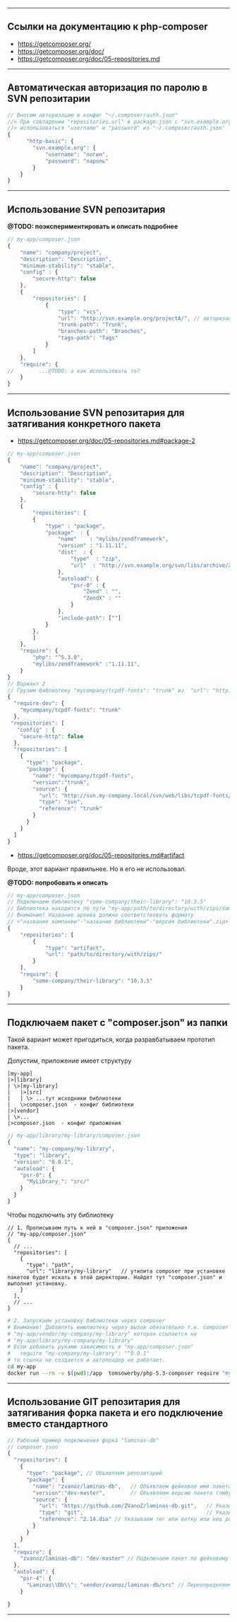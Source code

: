 <hr/>

## Ссылки на документацию к php-composer


* https://getcomposer.org/
* https://getcomposer.org/doc/
* https://getcomposer.org/doc/05-repositories.md

<hr/>

## Автоматическая авторизация по паролю в SVN репозитарии

```js
// Вносим авторизацию в конфиг "~/.composer/auth.json"
//> При совпадении "repositories.url" в package.json с "svn.example.org" будут 
//> использоваться "username" и "password" из "~/.composer/auth.json"
{
      "http-basic": {
        "svn.example.org": {
            "username": "логин",
            "password": "пароль" 
        }
    }
}
```

<hr/>


## Использование SVN репозитария

**@TODO: поэкспериментировать и описать подробнее**

```js
// my-app/composer.json
{
    "name": "company/project",
    "description": "Description",
    "minimum-stability": "stable",
    "config" : {
        "secure-http": false
    },
    {
        "repositories": [
            {
                "type": "vcs",
                "url": "http://svn.example.org/projectA/", // авторизация из  "~/.composer/auth.json"
                "trunk-path": "Trunk",
                "branches-path": "Branches",
                "tags-path": "Tags"
            }
        ]
    },
    "require": {    
//        ...@TODO: а как использовать то?
    }
}
```

<hr />

## Использование SVN репозитария для затягивания конкретного пакета

* https://getcomposer.org/doc/05-repositories.md#package-2

```js
// my-app/composer.json
{
    "name": "company/project",
    "description": "Description",
    "minimum-stability": "stable",
    "config" : {
        "secure-http": false
    },
    {
        "repositories": [
        {
            "type" : "package",
            "package"  : {
                "name"    : "mylibs/zendframework",
                "version" : "1.11.11",
                "dist"  : {
                    "type"  : "zip",
                    "url"  : "http://svn.example.org/svn/libs/archive/ZendFramework/ZendFramework-1.11.11.zip"  // авторизация из "~/.composer/auth.json"
                },
                "autoload": {
                    "psr-0" : {
                        "Zend" : "",
                        "ZendX" : ""
                    }
                },
                "include-path": [""]
            }
        },
        ]
    },
    "require": {
        "php": "^5.3.0",
        "mylibs/zendframework" :"1.11.11",
    }
}
// Вариант 2
// Грузим библиотеку "mycompany/tcpdf-fonts": "trunk" из  "url": "http://svn.my-company.local/svn/web/libs/tcpdf-fonts/trunk",
{
  "require-dev": {
    "mycompany/tcpdf-fonts": "trunk"
  },
 "repositories": [
   "config" : {
    "secure-http": false
  },
  "repositories": [
    {
      "type": "package",
      "package": {
        "name": "mycompany/tcpdf-fonts",
        "version":"trunk",
        "source": {
          "url": "http://svn.my-company.local/svn/web/libs/tcpdf-fonts/trunk",
          "type": "svn",
          "reference": "trunk"
        }
      }
    }
  ]
}

```

* https://getcomposer.org/doc/05-repositories.md#artifact

Вроде, этот вариант правильнее. Но я его не использовал.

**@TODO: попробовать и описать**

```js
// my-app/composer.json
// Подключаем библиотеку "some-company/their-library": "10.3.5"
// Библиотека находится по пути "my-app/path/to/directory/with/zips/some-company-their-library-10.3.5.zip"
// Внимание! Название архива должно соответствовать формату 
// <"название компании"-"название библиотеки"-"версия библиотеки".zip>
{
    "repositories": [
        {
            "type": "artifact",
            "url": "path/to/directory/with/zips/"
        }
    ],
    "require": {
        "some-company/their-library": "10.3.5"
    }
}

```

<hr/>

## Подключаем пакет с "composer.json" из папки 

Такой вариант может пригодиться, когда разравбатываем прототип пакета.

Допустим, приложение имеет структуру
```TEXT
[my-app]
|>[library]
| \>[my-library]
|   |>[src]
|   | \> ...тут исходники библиотеки
|   \>composer.json  - конфиг библиотеки
|>[vendor]
| \>...
|>composer.json  - конфиг приложения
```
```js
// my-app/library/my-library/composer.json
{
  "name": "my-company/my-library",
  "type": "library",
  "version": "0.0.1",
  "autoload": {
    "psr-0": {
      "MyLibrary_": "src/"
    }
  }
}
```
Чтобы подключить эту библиотеку
```JS
// 1. Прописываем путь к ней в "composer.json" приложения
// "my-app/composer.json"
{
  // ...
  "repositories": [
    {
      "type": "path",
      "url": "library/my-library"   // утилита composer при установке пакетов будет искать в этой директории. Найдет тут "composer.json" и выполнит установку.
    }
  ],
  // ...
}
```
```BASH
# 2. Запускаем установку библиотеки через composer
# Внимание! Добавлять юиюлиотеку через вызов обязательно т.к. composer создает символичкскую ссылку 
# "my-app/vendor/my-company/my-library" которая ссылается на
# "my-app/library/my-company/my-library"
# Если добавить руками зависимость в "my-app/composer.json" 
#   require "my-company/my-library": "^0.0.1" 
# то ссылка не создается и автолоадер не работает.
cd my-app
docker run --rm -v $(pwd):/app  tomsowerby/php-5.3-composer require "my-company/my-library"
```
<hr />

## Использование GIT репозитария для затягивания форка пакета и его подключение вместо стандартного

```js
// Рабочий пример подключения форка "laminas-db"
// composer.json
{
  "repositories": [
    {
      "type": "package", // Объявляем репозитарий
      "package": {
        "name": "zvanoz/laminas-db",   // Объявляем фейковое имя пакета (любое, которое не используется в packagist)
        "version":"dev-master",        // Объявляем версию пакета (любую. В данном случае "dev-master" но могла бы быть и такой"2.14.20211105")
        "source": {
          "url": "https://github.com/ZVanoZ/laminas-db.git",   // Указываем репозиторий
          "type": "git",                                       // Указываем тип репозитария
          "reference": "2.14.dio" // Указываем тег или ветку или хеш ревизии, которая будет затянута (должно соответствовать реальности)
        }
      }
    }
  ],
  "require": {
    "zvanoz/laminas-db": "dev-master" // Подключаем пакет по фейковому имени
  },
  "autoload": {
    "psr-4": {
      "Laminas\\Db\\": "vendor/zvanoz/laminas-db/src" // Переопределяем путь поиска "laminas-db" на наш фейковый пакет в папке "vendor"
    }

}
```

<hr/>
